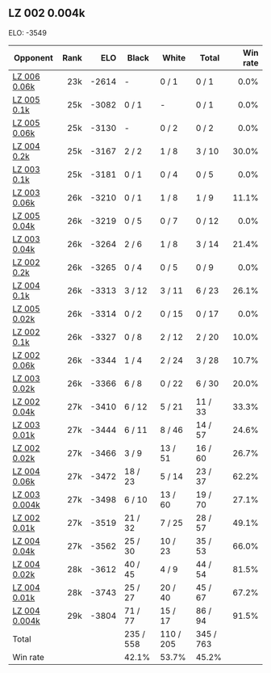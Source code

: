 ## LZ 002 0.004k ##

ELO: -3549

Opponent | Rank | ELO | Black | White | Total | Win rate
---------|-----:|----:|-------|-------|-------|-------:
[LZ 006 0.06k](LZ%20006%200.06k.md) | 23k | -2614 | - | 0 / 1 | 0 / 1 | 0.0%
[LZ 005 0.1k](LZ%20005%200.1k.md) | 25k | -3082 | 0 / 1 | - | 0 / 1 | 0.0%
[LZ 005 0.06k](LZ%20005%200.06k.md) | 25k | -3130 | - | 0 / 2 | 0 / 2 | 0.0%
[LZ 004 0.2k](LZ%20004%200.2k.md) | 25k | -3167 | 2 / 2 | 1 / 8 | 3 / 10 | 30.0%
[LZ 003 0.1k](LZ%20003%200.1k.md) | 25k | -3181 | 0 / 1 | 0 / 4 | 0 / 5 | 0.0%
[LZ 003 0.06k](LZ%20003%200.06k.md) | 26k | -3210 | 0 / 1 | 1 / 8 | 1 / 9 | 11.1%
[LZ 005 0.04k](LZ%20005%200.04k.md) | 26k | -3219 | 0 / 5 | 0 / 7 | 0 / 12 | 0.0%
[LZ 003 0.04k](LZ%20003%200.04k.md) | 26k | -3264 | 2 / 6 | 1 / 8 | 3 / 14 | 21.4%
[LZ 002 0.2k](LZ%20002%200.2k.md) | 26k | -3265 | 0 / 4 | 0 / 5 | 0 / 9 | 0.0%
[LZ 004 0.1k](LZ%20004%200.1k.md) | 26k | -3313 | 3 / 12 | 3 / 11 | 6 / 23 | 26.1%
[LZ 005 0.02k](LZ%20005%200.02k.md) | 26k | -3314 | 0 / 2 | 0 / 15 | 0 / 17 | 0.0%
[LZ 002 0.1k](LZ%20002%200.1k.md) | 26k | -3327 | 0 / 8 | 2 / 12 | 2 / 20 | 10.0%
[LZ 002 0.06k](LZ%20002%200.06k.md) | 26k | -3344 | 1 / 4 | 2 / 24 | 3 / 28 | 10.7%
[LZ 003 0.02k](LZ%20003%200.02k.md) | 26k | -3366 | 6 / 8 | 0 / 22 | 6 / 30 | 20.0%
[LZ 002 0.04k](LZ%20002%200.04k.md) | 27k | -3410 | 6 / 12 | 5 / 21 | 11 / 33 | 33.3%
[LZ 003 0.01k](LZ%20003%200.01k.md) | 27k | -3444 | 6 / 11 | 8 / 46 | 14 / 57 | 24.6%
[LZ 002 0.02k](LZ%20002%200.02k.md) | 27k | -3466 | 3 / 9 | 13 / 51 | 16 / 60 | 26.7%
[LZ 004 0.06k](LZ%20004%200.06k.md) | 27k | -3472 | 18 / 23 | 5 / 14 | 23 / 37 | 62.2%
[LZ 003 0.004k](LZ%20003%200.004k.md) | 27k | -3498 | 6 / 10 | 13 / 60 | 19 / 70 | 27.1%
[LZ 002 0.01k](LZ%20002%200.01k.md) | 27k | -3519 | 21 / 32 | 7 / 25 | 28 / 57 | 49.1%
[LZ 004 0.04k](LZ%20004%200.04k.md) | 27k | -3562 | 25 / 30 | 10 / 23 | 35 / 53 | 66.0%
[LZ 004 0.02k](LZ%20004%200.02k.md) | 28k | -3612 | 40 / 45 | 4 / 9 | 44 / 54 | 81.5%
[LZ 004 0.01k](LZ%20004%200.01k.md) | 28k | -3743 | 25 / 27 | 20 / 40 | 45 / 67 | 67.2%
[LZ 004 0.004k](LZ%20004%200.004k.md) | 29k | -3804 | 71 / 77 | 15 / 17 | 86 / 94 | 91.5%
Total | | | 235 / 558 | 110 / 205 | 345 / 763 | 
Win rate| | | 42.1% | 53.7% | 45.2% | 
